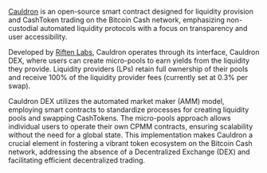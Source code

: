 [Cauldron](https://www.cauldron.quest/) is an open-source smart contract designed for liquidity provision and CashToken trading on the Bitcoin Cash network, emphasizing non-custodial automated liquidity protocols with a focus on transparency and user accessibility. 

Developed by [Riften Labs](https://twitter.com/RiftenLabs), Cauldron operates through its interface, Cauldron DEX, where users can create micro-pools to earn yields from the liquidity they provide. Liquidity providers (LPs) retain full ownership of their pools and receive 100% of the liquidity provider fees (currently set at 0.3% per swap). 

Cauldron DEX utilizes the automated market maker (AMM) model, employing smart contracts to standardize processes for creating liquidity pools and swapping CashTokens. The micro-pools approach allows individual users to operate their own CPMM contracts, ensuring scalability without the need for a global state. This implementation makes Cauldron a crucial element in fostering a vibrant token ecosystem on the Bitcoin Cash network, addressing the absence of a Decentralized Exchange (DEX) and facilitating efficient decentralized trading.